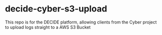 # decide-cyber-s3-upload
This repo is for the DECIDE platform, allowing clients from the Cyber project to upload logs straight to a AWS S3 Bucket
